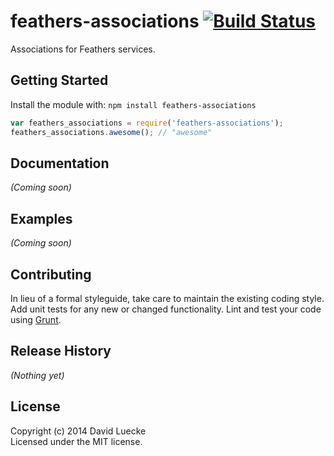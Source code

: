 # feathers-associations [![Build Status](https://secure.travis-ci.org/feathersjs/associations.png?branch=master)](http://travis-ci.org/feathersjs/associations)

Associations for Feathers services.

## Getting Started
Install the module with: `npm install feathers-associations`

```javascript
var feathers_associations = require('feathers-associations');
feathers_associations.awesome(); // "awesome"
```

## Documentation
_(Coming soon)_

## Examples
_(Coming soon)_

## Contributing
In lieu of a formal styleguide, take care to maintain the existing coding style. Add unit tests for any new or changed functionality. Lint and test your code using [Grunt](http://gruntjs.com/).

## Release History
_(Nothing yet)_

## License
Copyright (c) 2014 David Luecke  
Licensed under the MIT license.
